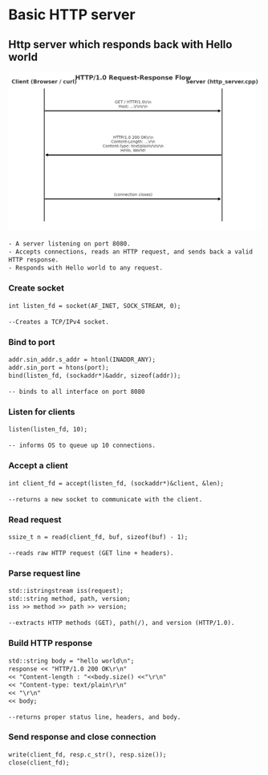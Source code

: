 # Basic HTTP server

## Http server which responds back with Hello world

![http flow](assets/http_flow.png)


	- A server listening on port 8080.
	- Accepts connections, reads an HTTP request, and sends back a valid HTTP response.
	- Responds with Hello world to any request.

### Create socket
	int listen_fd = socket(AF_INET, SOCK_STREAM, 0);

	--Creates a TCP/IPv4 socket.

### Bind to port

	addr.sin_addr.s_addr = htonl(INADDR_ANY);
	addr.sin_port = htons(port);
	bind(listen_fd, (sockaddr*)&addr, sizeof(addr));

	-- binds to all interface on port 8080

### Listen for clients
	listen(listen_fd, 10);

	-- informs OS to queue up 10 connections.

### Accept a client
	int client_fd = accept(listen_fd, (sockaddr*)&client, &len);

	--returns a new socket to communicate with the client.

### Read request 
	ssize_t n = read(client_fd, buf, sizeof(buf) - 1);

	--reads raw HTTP request (GET line + headers).

### Parse request line
	std::istringstream iss(request);
	std::string method, path, version;
	iss >> method >> path >> version;

	--extracts HTTP methods (GET), path(/), and version (HTTP/1.0).

### Build HTTP response
	std::string body = "hello world\n";
	response << "HTTP/1.0 200 OK\r\n"
	<< "Content-length : "<<body.size() <<"\r\n"
	<< "Content-type: text/plain\r\n"
	<< "\r\n"
	<< body;

	--returns proper status line, headers, and body.

### Send response and close connection
	write(client_fd, resp.c_str(), resp.size());
	close(client_fd);

